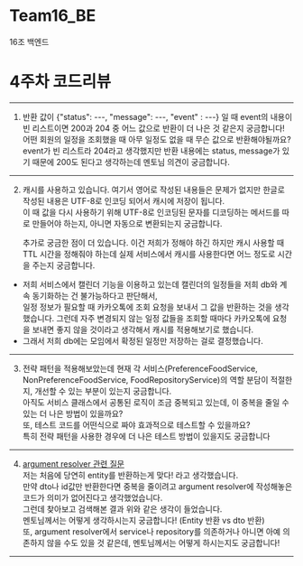 # Team16_BE
16조 백엔드

# 4주차 코드리뷰
---
1. 반환 값이
   {"status": ---,
   "message": ---,
   "event" : ---}
   일 때 event의 내용이 빈 리스트이면 200과 204 중 어느 값으로 반환이 더 나은 것 같은지 궁금합니다!  
   어떤 회원의 일정을 조회했을 때 아무 일정도 없을 때 무슨 값으로 반환해야될까요?  
   event가 빈 리스트라 204라고 생각했지만 반환 내용에는 status, message가 있기 때문에 200도 된다고 생각하는데 멘토님 의견이 궁금합니다.
---
2. 캐시를 사용하고 있습니다. 여기서 영어로 작성된 내용들은 문제가 없지만 한글로 작성된 내용은 UTF-8로 인코딩 되어서 캐시에 저장이 됩니다.  
   이 때 값을 다시 사용하기 위해 UTF-8로 인코딩된 문자를 디코딩하는 메서드를 따로 만들어야 하는지, 아니면 자동으로 변환되는지 궁금합니다.

   추가로 궁금한 점이 더 있습니다. 이건 저희가 정해야 하긴 하지만 캐시 사용할 때 TTL 시간을 정해줘야 하는데 실제 서비스에서 캐시를 사용한다면 어느 정도로 시간을 주는지 궁금합니다.

- 저희 서비스에서 캘린더 기능을 이용하고 있는데 캘린더의 일정들을 저희 db와 계속 동기화하는 건 불가능하다고 판단해서,  
일정 정보가 필요할 때 카카오톡에 조회 요청을 보내서 그 값을 반환하는 것을 생각했습니다. 그런데 자주 변경되지 않는 일정 값들을 조회할 때마다 카카오톡에 요청을 보내면 좋지 않을 것이라고 생각해서 캐시를 적용해보기로 했습니다.
- 그래서 저희 db에는 모임에서 확정된 일정만 저장하는 걸로 결정했습니다.
---
3. 전략 패턴을 적용해보았는데 현재 각 서비스(PreferenceFoodService, NonPreferenceFoodService, FoodRepositoryService)의 역할 분담이 적절한지, 개선할 수 있는 부분이 있는지 궁금합니다.  
   아직도 서비스 클래스에서 공통된 로직이 조금 중복되고 있는데, 이 중복을 줄일 수 있는 더 나은 방법이 있을까요?  
   또, 테스트 코드를 어떤식으로 짜야 효과적으로 테스트할 수 있을까요?  
   특히 전략 패턴을 사용한 경우에 더 나은 테스트 방법이 있을지도 궁금합니다
---

4. [argument resolver 관련 질문](https://github.com/kakao-tech-campus-2nd-step3/Team16_BE/pull/27#discussion_r1787605518)  
   저는 처음에 당연히 entity를 반환하는게 맞다! 라고 생각했습니다.  
   만약 dto나 id값만 반환한다면 중복을 줄이려고 argument resolver에 작성해놓은 코드가 의미가 없어진다고 생각했었습니다.  
   그런데 찾아보고 검색해본 결과 위와 같은 생각이 들었습니다.  
   멘토님께서는 어떻게 생각하시는지 궁금합니다! (Entity 반환 vs dto 반환)  
   또, argument resolver에서 service나 repository를 의존하거나 아니면 아예 의존하지 않을 수도 있을 것 같은데, 멘토님께서는 어떻게 하시는지도 궁금합니다!
---